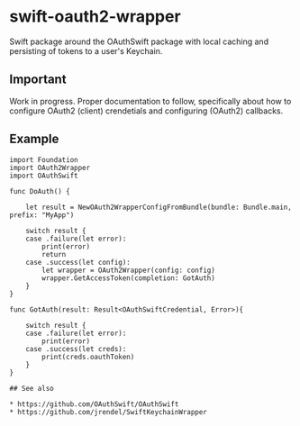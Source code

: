 # swift-oauth2-wrapper

Swift package around the OAuthSwift package with local caching and persisting of tokens to a user's Keychain. 

## Important

Work in progress. Proper documentation to follow, specifically about how to configure OAuth2 (client) crendetials and configuring (OAuth2) callbacks.

## Example

```
import Foundation
import OAuth2Wrapper
import OAuthSwift

func DoAuth() {

    let result = NewOAuth2WrapperConfigFromBundle(bundle: Bundle.main, prefix: "MyApp")
        
    switch result {
    case .failure(let error):
        print(error)
        return
    case .success(let config):
        let wrapper = OAuth2Wrapper(config: config)
        wrapper.GetAccessToken(completion: GotAuth)
    }
}

func GotAuth(result: Result<OAuthSwiftCredential, Error>){

    switch result {
    case .failure(let error):
        print(error)
    case .success(let creds):
        print(creds.oauthToken)
    }
}

## See also

* https://github.com/OAuthSwift/OAuthSwift
* https://github.com/jrendel/SwiftKeychainWrapper